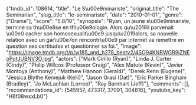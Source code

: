 {"tmdb_id": 108614, "title": "Le S\u00e9minariste", "original_title": "The Seminarian", "slug_title": "le-seminariste", "date": "2010-01-01", "genre": ["Drame"], "score": "5.8/10", "synopsis": "Ryan, un jeune s\u00e9minariste, termine sa th\u00e8se en th\u00e9ologie. Alors qu\u2019il parvenait \u00e0 cacher son homosexualit\u00e9 jusqu\u2019alors, sa nouvelle relation avec un gar\u00e7on rencontr\u00e9 par internet va remettre en question ses certitudes et questionner sa foi.", "image": "https://image.tmdb.org/t/p/w185_and_h278_bestv2/4SO94KNRWGR9jZNEoPotJUBNV3O.jpg", "actors": ["Mark Cirillo (Ryan)", "Linda J. Carter (Cindy)", "Philip Willcox (Professor Craig)", "Alex Matute (Kevin)", "Javier Montoya (Anthony)", "Matthew Hannon (Gerald)", "Derek Renn (Eugene)", "Jessica Blythe Kemejuk (Kelli)", "Jason Grasi (Dat)", "Eric Parker Bingham (Bradley)", "Jo McLachlan (Lorree)", "Ray Barnhart (Jeff)"], "comments": [], "recommandations_id": [545957, 473317, 37091, 304816], "youtube_key": "H6f08wxxLb0"}